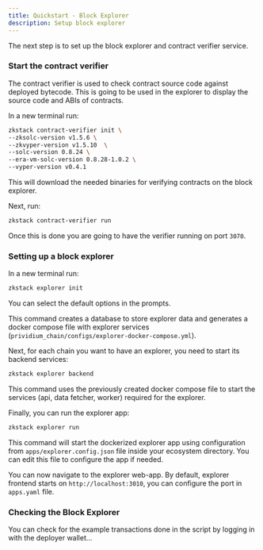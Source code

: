 ```yaml
---
title: Quickstart - Block Explorer
description: Setup block explorer
---
```


The next step is to set up the block explorer and contract verifier service.

### Start the contract verifier

The contract verifier is used to check contract source code against deployed bytecode.
This is going to be used in the explorer to display the source code and ABIs of contracts.

In a new terminal run:

```bash
zkstack contract-verifier init \
--zksolc-version v1.5.6 \
--zkvyper-version v1.5.10  \
--solc-version 0.8.24 \
--era-vm-solc-version 0.8.28-1.0.2 \
--vyper-version v0.4.1
```

This will download the needed binaries for verifying contracts on the block explorer.

Next, run:

```bash
zkstack contract-verifier run
```

Once this is done you are going to have the verifier running on port `3070`.

### Setting up a block explorer

In a new terminal run:

```bash
zkstack explorer init
```

You can select the default options in the prompts.

This command creates a database to store explorer data and generates a docker compose file with explorer services
(`prividium_chain/configs/explorer-docker-compose.yml`).

Next, for each chain you want to have an explorer, you need to start its backend services:

```bash
zkstack explorer backend
```

This command uses the previously created docker compose file to start the services (api, data fetcher, worker) required for
the explorer.

Finally, you can run the explorer app:

```bash
zkstack explorer run
```

This command will start the dockerized explorer app using configuration from `apps/explorer.config.json` file inside
your ecosystem directory. You can edit this file to configure the app if needed.

You can now navigate to the explorer web-app. By default, explorer frontend starts on
`http://localhost:3010`, you can configure the port in `apps.yaml` file.

### Checking the Block Explorer

You can check for the example transactions done in the script by logging in with the deployer wallet...
